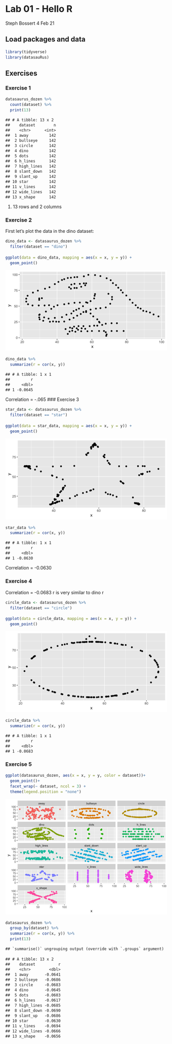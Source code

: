 Lab 01 - Hello R
================
Steph Bossert
4 Feb 21

## Load packages and data

``` r
library(tidyverse) 
library(datasauRus)
```

## Exercises

### Exercise 1

``` r
datasaurus_dozen %>%
  count(dataset) %>%
  print(13)
```

    ## # A tibble: 13 x 2
    ##    dataset        n
    ##    <chr>      <int>
    ##  1 away         142
    ##  2 bullseye     142
    ##  3 circle       142
    ##  4 dino         142
    ##  5 dots         142
    ##  6 h_lines      142
    ##  7 high_lines   142
    ##  8 slant_down   142
    ##  9 slant_up     142
    ## 10 star         142
    ## 11 v_lines      142
    ## 12 wide_lines   142
    ## 13 x_shape      142

1)  13 rows and 2 columns

### Exercise 2

First let’s plot the data in the dino dataset:

``` r
dino_data <- datasaurus_dozen %>%
  filter(dataset == "dino")

ggplot(data = dino_data, mapping = aes(x = x, y = y)) +
  geom_point()
```

![](lab-01-hello-r_files/figure-gfm/plot-dino-1.png)<!-- -->

``` r
dino_data %>%
  summarize(r = cor(x, y))
```

    ## # A tibble: 1 x 1
    ##         r
    ##     <dbl>
    ## 1 -0.0645

Correlation = -.065 \#\#\# Exercise 3

``` r
star_data <- datasaurus_dozen %>%
  filter(dataset == "star")

ggplot(data = star_data, mapping = aes(x = x, y = y)) +
  geom_point()
```

![](lab-01-hello-r_files/figure-gfm/plot-star-1.png)<!-- -->

``` r
star_data %>%
  summarize(r = cor(x, y))
```

    ## # A tibble: 1 x 1
    ##         r
    ##     <dbl>
    ## 1 -0.0630

Correlation = -0.0630

### Exercise 4

Correlation = -0.0683 r is very similar to dino r

``` r
circle_data <- datasaurus_dozen %>%
  filter(dataset == "circle")

ggplot(data = circle_data, mapping = aes(x = x, y = y)) +
  geom_point()
```

![](lab-01-hello-r_files/figure-gfm/plot-circle-1.png)<!-- -->

``` r
circle_data %>%
  summarize(r = cor(x, y))
```

    ## # A tibble: 1 x 1
    ##         r
    ##     <dbl>
    ## 1 -0.0683

### Exercise 5

``` r
ggplot(datasaurus_dozen, aes(x = x, y = y, color = dataset))+
  geom_point()+
  facet_wrap(~ dataset, ncol = 3) +
  theme(legend.position = "none")
```

![](lab-01-hello-r_files/figure-gfm/unnamed-chunk-2-1.png)<!-- -->

``` r
datasaurus_dozen %>%
  group_by(dataset) %>%
  summarize(r = cor(x, y)) %>%
  print(13)
```

    ## `summarise()` ungrouping output (override with `.groups` argument)

    ## # A tibble: 13 x 2
    ##    dataset          r
    ##    <chr>        <dbl>
    ##  1 away       -0.0641
    ##  2 bullseye   -0.0686
    ##  3 circle     -0.0683
    ##  4 dino       -0.0645
    ##  5 dots       -0.0603
    ##  6 h_lines    -0.0617
    ##  7 high_lines -0.0685
    ##  8 slant_down -0.0690
    ##  9 slant_up   -0.0686
    ## 10 star       -0.0630
    ## 11 v_lines    -0.0694
    ## 12 wide_lines -0.0666
    ## 13 x_shape    -0.0656
